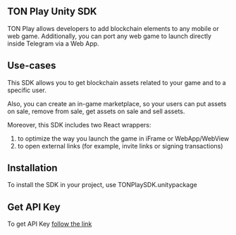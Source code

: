 ## TON Play Unity SDK

TON Play allows developers to add blockchain elements to any mobile or web game. Additionally, you can port any web game to launch directly inside Telegram via a Web App.

## Use-cases 

This SDK allows you to get blockchain assets related to your game and to a specific user. 

Also, you can create an in-game marketplace, so your users can put assets on sale, remove from sale, get assets on sale and sell assets. 

Moreover, this SDK includes two React wrappers: 
1. to optimize the way you launch the game in iFrame or WebApp/WebView
2. to open external links (for example, invite links or signing transactions) 

## Installation

To install the SDK in your project, use TONPlaySDK.unitypackage

## Get API Key

To get API Key [follow the link](https://docs.tonplay.io/digital-assets-api/api-key)
